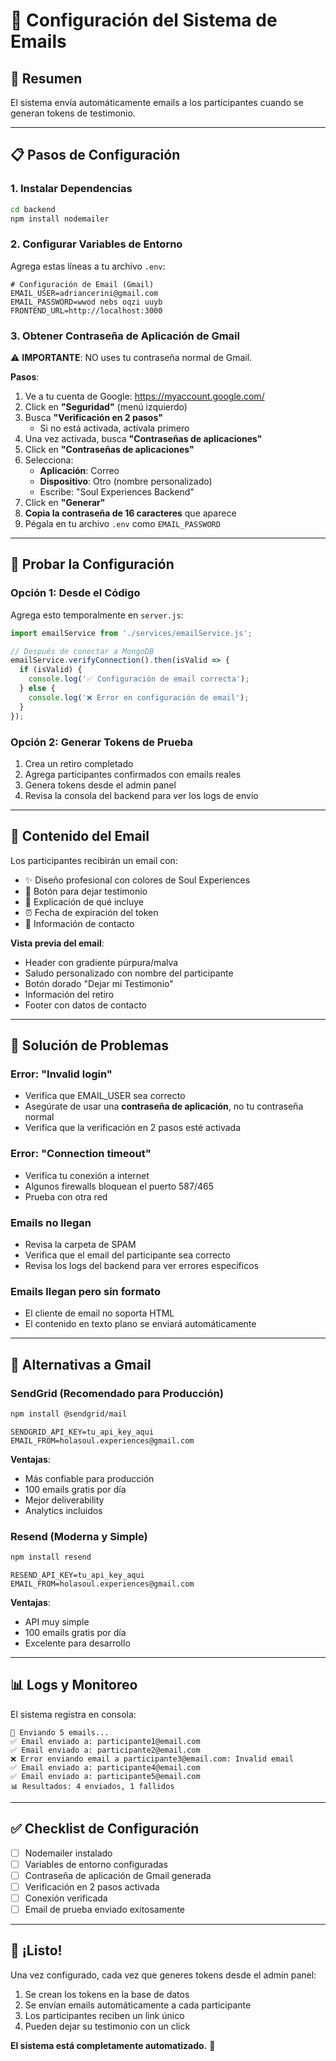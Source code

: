 # 📧 Configuración del Sistema de Emails

## 🎯 Resumen
El sistema envía automáticamente emails a los participantes cuando se generan tokens de testimonio.

---

## 📋 Pasos de Configuración

### 1. Instalar Dependencias

```bash
cd backend
npm install nodemailer
```

### 2. Configurar Variables de Entorno

Agrega estas líneas a tu archivo `.env`:

```env
# Configuración de Email (Gmail)
EMAIL_USER=adriancerini@gmail.com
EMAIL_PASSWORD=wwod nebs oqzi uuyb
FRONTEND_URL=http://localhost:3000
```

### 3. Obtener Contraseña de Aplicación de Gmail

⚠️ **IMPORTANTE**: NO uses tu contraseña normal de Gmail.

**Pasos**:

1. Ve a tu cuenta de Google: https://myaccount.google.com/
2. Click en **"Seguridad"** (menú izquierdo)
3. Busca **"Verificación en 2 pasos"**
   - Si no está activada, actívala primero
4. Una vez activada, busca **"Contraseñas de aplicaciones"**
5. Click en **"Contraseñas de aplicaciones"**
6. Selecciona:
   - **Aplicación**: Correo
   - **Dispositivo**: Otro (nombre personalizado)
   - Escribe: "Soul Experiences Backend"
7. Click en **"Generar"**
8. **Copia la contraseña de 16 caracteres** que aparece
9. Pégala en tu archivo `.env` como `EMAIL_PASSWORD`

---

## 🧪 Probar la Configuración

### Opción 1: Desde el Código

Agrega esto temporalmente en `server.js`:

```javascript
import emailService from './services/emailService.js';

// Después de conectar a MongoDB
emailService.verifyConnection().then(isValid => {
  if (isValid) {
    console.log('✅ Configuración de email correcta');
  } else {
    console.log('❌ Error en configuración de email');
  }
});
```

### Opción 2: Generar Tokens de Prueba

1. Crea un retiro completado
2. Agrega participantes confirmados con emails reales
3. Genera tokens desde el admin panel
4. Revisa la consola del backend para ver los logs de envío

---

## 📧 Contenido del Email

Los participantes recibirán un email con:

- ✨ Diseño profesional con colores de Soul Experiences
- 💬 Botón para dejar testimonio
- 📝 Explicación de qué incluye
- ⏰ Fecha de expiración del token
- 📍 Información de contacto

**Vista previa del email**:
- Header con gradiente púrpura/malva
- Saludo personalizado con nombre del participante
- Botón dorado "Dejar mi Testimonio"
- Información del retiro
- Footer con datos de contacto

---

## 🔧 Solución de Problemas

### Error: "Invalid login"
- Verifica que EMAIL_USER sea correcto
- Asegúrate de usar una **contraseña de aplicación**, no tu contraseña normal
- Verifica que la verificación en 2 pasos esté activada

### Error: "Connection timeout"
- Verifica tu conexión a internet
- Algunos firewalls bloquean el puerto 587/465
- Prueba con otra red

### Emails no llegan
- Revisa la carpeta de SPAM
- Verifica que el email del participante sea correcto
- Revisa los logs del backend para ver errores específicos

### Emails llegan pero sin formato
- El cliente de email no soporta HTML
- El contenido en texto plano se enviará automáticamente

---

## 🚀 Alternativas a Gmail

### SendGrid (Recomendado para Producción)

```bash
npm install @sendgrid/mail
```

```env
SENDGRID_API_KEY=tu_api_key_aqui
EMAIL_FROM=holasoul.experiences@gmail.com
```

**Ventajas**:
- Más confiable para producción
- 100 emails gratis por día
- Mejor deliverability
- Analytics incluidos

### Resend (Moderna y Simple)

```bash
npm install resend
```

```env
RESEND_API_KEY=tu_api_key_aqui
EMAIL_FROM=holasoul.experiences@gmail.com
```

**Ventajas**:
- API muy simple
- 100 emails gratis por día
- Excelente para desarrollo

---

## 📊 Logs y Monitoreo

El sistema registra en consola:

```
📧 Enviando 5 emails...
✅ Email enviado a: participante1@email.com
✅ Email enviado a: participante2@email.com
❌ Error enviando email a participante3@email.com: Invalid email
✅ Email enviado a: participante4@email.com
✅ Email enviado a: participante5@email.com
📊 Resultados: 4 enviados, 1 fallidos
```

---

## ✅ Checklist de Configuración

- [ ] Nodemailer instalado
- [ ] Variables de entorno configuradas
- [ ] Contraseña de aplicación de Gmail generada
- [ ] Verificación en 2 pasos activada
- [ ] Conexión verificada
- [ ] Email de prueba enviado exitosamente

---

## 🎉 ¡Listo!

Una vez configurado, cada vez que generes tokens desde el admin panel:

1. Se crean los tokens en la base de datos
2. Se envían emails automáticamente a cada participante
3. Los participantes reciben un link único
4. Pueden dejar su testimonio con un click

**El sistema está completamente automatizado.** 🚀
